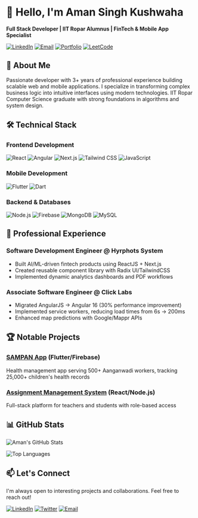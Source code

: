 # 👋 Hello, I'm Aman Singh Kushwaha

**Full Stack Developer | IIT Ropar Alumnus | FinTech & Mobile App Specialist**

[![LinkedIn](https://img.shields.io/badge/-Connect%20on%20LinkedIn-0A66C2?logo=linkedin)](https://linkedin.com/in/amankushwaha0606)
[![Email](https://img.shields.io/badge/-Email%20Me-EA4335?logo=gmail)](mailto:amankushwaha2001@gmail.com)
[![Portfolio](https://img.shields.io/badge/-View%20Portfolio-4285F4?logo=google-chrome)](https://amankushwaha0606.github.io)
[![LeetCode](https://img.shields.io/badge/-LeetCode-FFA116?logo=leetcode)](https://leetcode.com/amankushwaha2001/)

## 🚀 About Me

Passionate developer with 3+ years of professional experience building scalable web and mobile applications. I specialize in transforming complex business logic into intuitive interfaces using modern technologies. IIT Ropar Computer Science graduate with strong foundations in algorithms and system design.

## 🛠 Technical Stack

### Frontend Development
![React](https://img.shields.io/badge/-React-61DAFB?logo=react&logoColor=black)
![Angular](https://img.shields.io/badge/-Angular-DD0031?logo=angular&logoColor=white)
![Next.js](https://img.shields.io/badge/-Next.js-000000?logo=next.js&logoColor=white)
![Tailwind CSS](https://img.shields.io/badge/-Tailwind%20CSS-06B6D4?logo=tailwind-css)
![JavaScript](https://img.shields.io/badge/-JavaScript-F7DF1E?logo=javascript&logoColor=black)

### Mobile Development
![Flutter](https://img.shields.io/badge/-Flutter-02569B?logo=flutter)
![Dart](https://img.shields.io/badge/-Dart-0175C2?logo=dart)

### Backend & Databases
![Node.js](https://img.shields.io/badge/-Node.js-339933?logo=node.js&logoColor=white)
![Firebase](https://img.shields.io/badge/-Firebase-FFCA28?logo=firebase&logoColor=black)
![MongoDB](https://img.shields.io/badge/-MongoDB-47A248?logo=mongodb&logoColor=white)
![MySQL](https://img.shields.io/badge/-MySQL-4479A1?logo=mysql&logoColor=white)

## 💼 Professional Experience

### **Software Development Engineer** @ Hyrphots System
- Built AI/ML-driven fintech products using ReactJS + Next.js
- Created reusable component library with Radix UI/TailwindCSS
- Implemented dynamic analytics dashboards and PDF workflows

### **Associate Software Engineer** @ Click Labs
- Migrated AngularJS → Angular 16 (30% performance improvement)
- Implemented service workers, reducing load times from 6s → 200ms
- Enhanced map predictions with Google/Mappr APIs

## 🏆 Notable Projects

### [SAMPAN App](https://github.com/amankushwaha0606/sampan-app) (Flutter/Firebase)
Health management app serving 500+ Aanganwadi workers, tracking 25,000+ children's health records

### [Assignment Management System](https://github.com/amankushwaha0606/assignment-app) (React/Node.js)
Full-stack platform for teachers and students with role-based access

## 📊 GitHub Stats

![Aman's GitHub Stats](https://github-readme-stats.vercel.app/api?username=amankushwaha0606&show_icons=true&theme=radical&hide_title=true)

![Top Languages](https://github-readme-stats.vercel.app/api/top-langs/?username=amankushwaha0606&layout=compact&theme=radical)

## 📫 Let's Connect

I'm always open to interesting projects and collaborations. Feel free to reach out!

[![LinkedIn](https://img.shields.io/badge/-LinkedIn-0A66C2?logo=linkedin)](https://linkedin.com/in/amankushwaha0606)
[![Twitter](https://img.shields.io/badge/-Twitter-1DA1F2?logo=twitter)](https://twitter.com/yourhandle)
[![Email](https://img.shields.io/badge/-Email-EA4335?logo=gmail)](mailto:amankushwaha2001@gmail.com)

